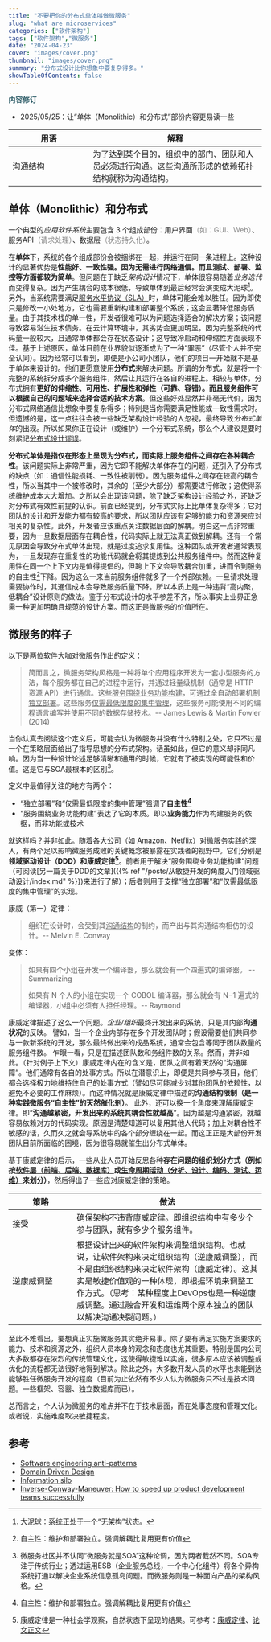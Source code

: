 ```yaml
---
title: "不要把你的分布式单体叫做微服务"
slug: "what are microservices"
categories: ["软件架构"]
tags: ["软件架构","微服务"]
date: "2024-04-23"
cover: "images/cover.png"
thumbnail: "images/cover.png"
summary: "分布式设计比你想象中要复杂得多。"
showTableOfContents: false
---
```


<b style="color:#2C5B66">内容修订</b>
- 2025/05/25：让“单体（Monolithic）和分布式”部份内容更易读一些

| 用语 <div style="width:9em"> | 解释 |
| ----------- | ----------- |
| 沟通结构 | 为了达到某个目的，组织中的部门、团队和人员必须进行沟通。这些沟通所形成的依赖拓扑结构就称为沟通结构。|

## 单体（Monolithic）和分布式

一个典型的*应用软件系统*主要包含 3 个组成部份：用户界面<span style="color:gray">（如：GUI、Web）</span>、服务API<span style="color:gray">（请求处理）</span>、数据层<span style="color:gray">（状态持久化）</span>。

在**单体**下，系统的各个组成部份会被捆绑在一起，并运行在同一条进程上。这种设计的显著优势是**性能好、一致性强。因为无需进行网络通信。而且测试、部署、监控等方面都较为简单**。但问题在于缺乏*架构设计*情况下，单体很容易随着*业务迭代*而变得复杂。因为产生耦合的成本很低，导致单体到最后经常会演变成大泥球[^1]。另外，当系统需要满足[服务水平协议（SLA）](https://en.wikipedia.org/wiki/Service-level_agreement)时，单体可能会难以胜任。因为即使只是修改一小处地方，它也需要重新构建和部署整个系统；这会显著降低服务质量。由于其技术栈的单一性，开发者很难可以为问题选择适合的解决方案；该问题导致容易滋生技术债务。在云计算环境中，其劣势会更加明显。因为完整系统的代码量一般较大，且通常单体都会存在状态设计；这导致冷启动和伸缩性方面表现不佳。基于上述原因，单体目前在业界貌似逐渐成为了一种“罪恶”（尽管个人并不完全认同）。因为经常可以看到，即便是小公司小团队，他们的项目一开始就不是基于单体来设计的。他们更愿意使用**分布式**来解决问题。所谓的分布式，就是将一个完整的系统拆分成多个服务组件，然后让其运行在各自的进程上。相较与单体，分布式拥有**更好的伸缩性、可用性、扩展性和弹性（可靠、容错）。而且服务组件可以根据自己的问题域来选择合适的技术方案**。但这些好处显然并非毫无代价，因为分布式网络通信比想象中要复杂得多；特别是当你需要满足性能或一致性需求时。但遗憾的是，这一点往往会被一些缺乏架构设计经验的人忽视，最终导致*分布式单体*的出现。所以如果你正在设计（或维护）一个分布式系统，那么个人建议是要时刻紧记[分布式设计谬误](https://en.m.wikipedia.org/wiki/Fallacies_of_distributed_computing)。

**分布式单体是指仅在形态上呈现为分布式，而实际上服务组件之间存在各种耦合性**。该问题实际上非常严重，因为它即不能解决单体存在的问题，还引入了分布式的缺点（如：通信性能损耗、一致性被削弱）。因为服务组件之间存在较高的耦合性，所以当其中一个被修改时，其余的（至少大部分）都需要进行修改；这使得系统维护成本大大增加。之所以会出现该问题，除了缺乏架构设计经验之外，还缺乏对分布式有效性前提的认识。前面已经提到，分布式实际上比单体复杂得多；它对团队的设计和开发能力都有较高的要求，所以团队应该有足够的能力和资源来应对相关的复杂性。此外，开发者应该重点关注数据层面的解耦。明白这一点非常重要，因为一旦数据层面存在耦合性，代码实际上就无法真正做到解耦。还有一个常见原因会导致分布式单体出现，就是过度追求复用性。这种团队或开发者通常表现为，一旦发现存在重复性的功能代码就会将其提炼到公共服务组件中。然而这种复用性在同一个上下文内是值得提倡的，但跨上下文会导致耦合加重，进而令到服务的自主性[^2]下降。因为这么一来当前服务组件就多了一个外部依赖。一旦请求处理需要协作时，其通信成本会导致服务质量下降。所以本质上是一种违背“高内聚，低耦合”设计原则的做法。鉴于分布式设计的水平参差不齐，所以事实上业界正急需一种更加明确且规范的设计方案。而这正是微服务的价值所在。


## 微服务的样子

以下是两位软件大咖对微服务作出的定义：

> 简而言之，微服务架构风格是一种将单个应用程序开发为一套小型服务的方法，每个服务都在自己的进程中运行，并通过轻量级机制（通常是 HTTP 资源 API）进行通信。这些<u>服务围绕业务功能构建</u>，可通过全自动部署机制<u>独立部署</u>。这些服务<u>仅需最低限度的集中管理</u>，这些服务可能使用不同的编程语言编写并使用不同的数据存储技术。-- James Lewis & Martin Fowler (2014)

当你认真去阅读这个定义后，可能会认为微服务并没有什么特别之处，它只不过是一个在策略层面给出了指导思想的分布式架构。话虽如此，但它的意义却非同凡响。因为当一种设计论述足够清晰和通用的时候，它就有了被实现的可能性和价值。这是它与SOA最根本的区别[^3]。

定义中最值得关注的地方有两个：

* “独立部署”和“仅需最低限度的集中管理”强调了**自主性[^2]**
* “服务围绕业务功能构建”表达了它的本质。即以**业务能力**作为构建服务的依据，而非功能或技术

就这样吗？并非如此。随着各大公司（如 Amazon、Netflix）对微服务实践的深入，有两个足以影响微服务成败的关键概念被暴露在实践者的视野中。它们分别是**领域驱动设计（DDD）**和**康威定律[^4]**。前者用于解决“服务围绕业务功能构建”问题（可阅读[另一篇关于DDD的文章]({{% ref "/posts/从敏捷开发的角度入门领域驱动设计/index.md" %}})来进行了解）；后者则用于支撑“独立部署”和“仅需最低限度的集中管理”的实现。

康威（第一）定律：
> 组织在设计时，会受到其<u>沟通结构</u>的制约，而产出与其沟通结构相仿的设计。-- Melvin E. Conway

变体：
> 如果有四个小组在开发一个编译器，那么就会有一个四遍式的编译器。 -- Summarizing
>
> 如果有 N 个人的小组在实现一个 COBOL 编译器，那么就会有 N−1 遍式的编译器，小组中必须有人担任经理。-- Raymond

康威定律描述了这么一个问题。*企业/组织*最终开发出来的系统，只是其内部**沟通状况**的反映。
譬如，当一个企业内部存在多个开发团队时；假设需要他们共同参与一款新系统的开发，那么最终做出来的成品系统，通常会包含等同于团队数量的服务组件数。
乍眼一看，只是在描述团队数和务组件数的关系。然而，并非如此。（针对例子上下文）康威定律内在的含义是，团队之间有着天然的“沟通屏障”。他们通常有各自的处事方式。所以在潜意识上，即便是共同参与项目，他们都会选择极力地维持住自己的处事方式（譬如尽可能减少对其他团队的依赖性，以避免不必要的工作麻烦）。而这种情况就是康威定律中描述的**沟通结构限制（是一种实践微服务“自主性”的天然催化剂）**。
此外，还可以换一个角度来理解康威定律。即“**沟通越紧密，开发出来的系统其耦合性就越高**”。因为越是沟通紧密，就越容易依赖对方的代码实现。原因是清楚知道可以复用其他人代码；加上对耦合性不敏感的话，久而久之就会导系统中的各个部分缠绕在一起。而这正正是大部份开发团队目前所面临的困境，因为很容易就催生出分布式单体。

基于康威定律的启示，一些从业人员开始反思各种**存在问题的组织划分方式（例如按<u>软件层（前端、后端、数据库）</u>或<u>生命周期活动（分析、设计、编码、测试、运维）</u>来划分）**，然后得出了一些应对康威定律的策略。

| 策略 <div style="width:7em"> | 做法 |
| -------------- | ----------------- |
| 接受 | 确保架构不违背康威定律。即组织结构中有多少个参与团队，就有多少个服务组件。 |
| 逆康威调整 | 根据设计出来的软件架构来调整组织结构。也就说，让软件架构来决定组织结构（逆康威调整），而不是由组织结构来决定软件架构（康威定律）。这其实是敏捷价值观的一种体现，即根据环境来调整工作方式。（思考：某种程度上DevOps也是一种逆康威调整。通过融合开发和运维两个原本独立的团队以解决沟通决裂问题。） |

至此不难看出，要想真正实施微服务其实绝非易事。除了要有满足实施方案要求的能力、技术和资源之外，组织人员本身的观念和态度也尤其重要。特别是国内公司大多数都存在浓烈的传统管理文化，这使得敏捷难以实施，很多原本应该被调整或优化的流程都无法很好地得到解决。除此之外，大多数开发人员的水平也未能到达能够胜任微服务开发的程度（目前为止依然有不少人认为微服务只不过是技术问题。一些框架、容器、独立数据库而已）。

总而言之，个人认为微服务的难点并不在于技术层面，而在处事态度和管理文化。或者说，实施难度取决敏捷程度。


## 参考
- [Software engineering anti-patterns](https://en.wikipedia.org/wiki/Anti-pattern#Software_engineering_anti-patterns)
- [Domain Driven Design](https://en.wikipedia.org/wiki/Domain-driven_design)
- [Information silo](https://en.wikipedia.org/wiki/Information_silo)
- [Inverse-Conway-Maneuver: How to speed up product development teams successfully](https://www.thoughtworks.com/insights/blog/customer-experience/inverse-conway-maneuver-product-development-teams)



[^1]: 大泥球：系统正处于一个“无架构”状态。
[^2]: 自主性：维护和部署独立。强调解耦比复用更有价值
[^3]: 微服务社区并不认同“微服务就是SOA”这种论调，因为两者截然不同。SOA专注于传统行业；透过运用ESB（企业服务总线，一个中心化组件）将各个异构系统打通以解决企业系统信息孤岛问题。而微服务则是一种面向产品的架构风格。
[^4]: 康威定律是一种社会学观察，自然状态下呈现的结果。可参考：[康威定律](https://zh.wikipedia.org/wiki/%E5%BA%B7%E5%A8%81%E5%AE%9A%E5%BE%8B)、[论文正文](https://www.melconway.com/Home/Committees_Paper.html)